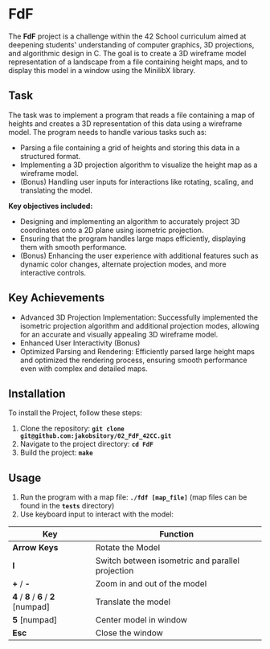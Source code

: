 # FdF
The **FdF** project is a challenge within the 42 School curriculum aimed at deepening students' understanding of computer graphics, 3D projections, and algorithmic design in C. The goal is to create a 3D wireframe model representation of a landscape from a file containing height maps, and to display this model in a window using the MinilibX library.

## **Task**

The task was to implement a program that reads a file containing a map of heights and creates a 3D representation of this data using a wireframe model. The program needs to handle various tasks such as:

- Parsing a file containing a grid of heights and storing this data in a structured format.
- Implementing a 3D projection algorithm to visualize the height map as a wireframe model.
- (Bonus) Handling user inputs for interactions like rotating, scaling, and translating the model.

**Key objectives included:**
- Designing and implementing an algorithm to accurately project 3D coordinates onto a 2D plane using isometric projection.
- Ensuring that the program handles large maps efficiently, displaying them with smooth performance.
- (Bonus) Enhancing the user experience with additional features such as dynamic color changes, alternate projection modes, and more interactive controls.

## **Key Achievements**
- Advanced 3D Projection Implementation: Successfully implemented the isometric projection algorithm and additional projection modes, allowing for an accurate and visually appealing 3D wireframe model.
- Enhanced User Interactivity (Bonus)
- Optimized Parsing and Rendering: Efficiently parsed large height maps and optimized the rendering process, ensuring smooth performance even with complex and detailed maps.

## Installation

To install the Project, follow these steps:
1. Clone the repository: **`git clone git@github.com:jakobsitory/02_FdF_42CC.git`**
2. Navigate to the project directory: **`cd FdF`**
4. Build the project: **`make`**

## **Usage**
1. Run the program with a map file: **`./fdf [map_file]`** (map files can be found in the **`tests`** directory)
2. Use keyboard input to interact with the model:


| **Key**           | **Function**                                      |
|-------------------|---------------------------------------------------|
| **Arrow Keys**    | Rotate the Model                                  |
| **I**             | Switch between isometric and parallel projection  |
| **+** / **-**     | Zoom in and out of the model                      |
| **4** / **8** / **6** / **2** [numpad] | Translate the model          |
| **5** [numpad]    | Center model in window                            |
| **Esc**           | Close the window                                  |



